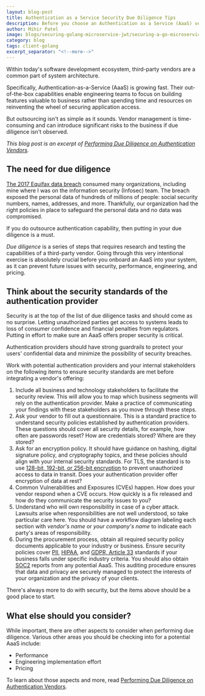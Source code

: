 ```yaml
---
layout: blog-post
title: Authentication as a Service Security Due Diligence Tips
description: Before you choose an Authentication as a Service (AaaS) vendor, what kind of security due diligence should you perform?
author: Mihir Patel
image: blogs/securing-golang-microservice-jwt/securing-a-go-microservice-with-jwt-header-image.png
category: blog
tags: client-golang
excerpt_separator: "<!--more-->"
---
```


Within today's software development ecosystem, third-party vendors are a common part of system architecture. 

Specifically, Authentication-as-a-Service (AaaS) is growing fast. Their out-of-the-box capabilities enable engineering teams to focus on building features valuable to business rather than spending time and resources on reinventing the wheel of securing application access.

<!--more-->

But outsourcing isn't as simple as it sounds. Vendor management is time-consuming and can introduce significant risks to the business if due diligence isn't observed.
 
_This blog post is an excerpt of [Performing Due Diligence on Authentication Vendors](/learn/expert-advice/identity-basics/due-diligence-authentication-vendors/)._

## The need for due diligence

[The 2017 Equifax data breach](https://en.wikipedia.org/wiki/2017_Equifax_data_breach) consumed many organizations, including mine where I was on the information security (Infosec) team. The breach exposed the personal data of hundreds of millions of people: social security numbers, names, addresses, and more. Thankfully, our organization had the right policies in place to safeguard the personal data and no data was compromised. 

If you do outsource authentication capability, then putting in your due diligence is a must.
 
_Due diligence_ is a series of steps that requires research and testing the capabilities of a third-party vendor. Going through this very intentional exercise is absolutely crucial before you onboard an AaaS into your system, as it can prevent future issues with security, performance, engineering, and pricing.

## Think about the security standards of the authentication provider

Security is at the top of the list of due diligence tasks and should come as no surprise. Letting unauthorized parties get access to systems leads to loss of consumer confidence and financial penalties from regulators. Putting in effort to make sure an AaaS offers proper security is critical.

Authentication providers should have strong guardrails to protect your users' confidential data and minimize the possibility of security breaches. 

Work with potential authentication providers and your internal stakeholders on the following items to ensure security standards are met before integrating a vendor's offering:

1. Include all business and technology stakeholders to facilitate the security review. This will allow you to map which business segments will rely on the authentication provider. Make a practice of communicating your findings with these stakeholders as you move through these steps.
1. Ask your vendor to fill out a questionnaire. This is a standard practice to understand security policies established by authentication providers. These questions should cover all security details, for example, how often are passwords reset? How are credentials stored? Where are they stored?
1. Ask for an encryption policy. It should have guidance on hashing, digital signature policy, and cryptography topics, and these policies should align with your internal security standards. For TLS, the standard is to use [128-bit, 192-bit, or 256-bit encryption](https://www.clickssl.net/blog/128-bit-ssl-encryption-vs-256-bit-ssl-encryption) to prevent unauthorized access to data in transit. Does your authentication provider offer encryption of data at rest?
1. Common Vulnerabilities and Exposures (CVEs) happen. How does your vendor respond when a CVE occurs. How quickly is a fix released and how do they communicate the security issues to you?
1. Understand who will own responsibility in case of a cyber attack. Lawsuits arise when responsibilities are not well understood, so take particular care here. You should have a workflow diagram labeling each section with _vendor's name_ or _your company's name_ to indicate each party's areas of responsibility.
1. During the procurement process, obtain all required security policy documents applicable to your industry or business. Ensure security policies cover [PII](https://www.dol.gov/general/ppii#:~:text=Personal%20Identifiable%20Information%20(PII)%20is%20defined%20as%3A&text=DOL%20internal%20policy%20specifies%20the,to%20which%20they%20have%20access), [HIPAA](https://www.hhs.gov/hipaa/index.html), and [GDPR, Article 33](https://en.wikipedia.org/wiki/General_Data_Protection_Regulation) standards if your business falls under specific industry criteria. You should also obtain [SOC2](https://www.aicpa.org/interestareas/frc/assuranceadvisoryservices/aicpasoc2report.html) reports from any potential AaaS. This auditing procedure ensures that data and privacy are securely managed to protect the interests of your organization and the privacy of your clients.

There's always more to do with security, but the items above should be a good place to start. 

## What else should you consider?

While important, there are other aspects to consider when performing due diligence. Various other areas you should be checking into for a potential AaaS include:

* Performance
* Engineering implementation effort
* Pricing 

To learn about those aspects and more, read [Performing Due Diligence on Authentication Vendors](/learn/expert-advice/identity-basics/due-diligence-authentication-vendors/).
